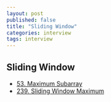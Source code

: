 ```yaml
---
layout: post
published: false
title: "Sliding Window"
categories: interview
tags: interview 
---
```


## Sliding Window

- [53. Maximum Subarray](https://leetcode.com/problems/maximum-subarray/)
- [239. Sliding Window Maximum](https://leetcode.com/problems/sliding-window-maximum/)
